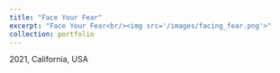 ```yaml
---
title: "Face Your Fear"
excerpt: "Face Your Fear<br/><img src='/images/facing_fear.png'>"
collection: portfolio
---
```


2021, California, USA
